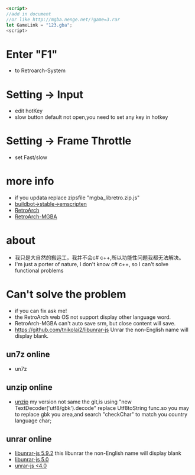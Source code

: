 ```html
<script>
//add in document
//or like http://mgba.nenge.net/?game=3.rar
let GameLink = "123.gba";
<script>
```
# Enter "F1"
- to Retroarch-System
# Setting -> Input
- edit hotKey
- slow button default not open,you need to set any key in hotkey

# Setting -> Frame Throttle
- set Fast/slow

# more info 
- if you updata replace zipsfile "mgba_libretro.zip.js"
- [buildbot->stable->emscripten](http://buildbot.libretro.com/)
- [RetroArch](https://github.com/libretro/RetroArch)
- [RetroArch-MGBA](https://github.com/libretro/mgba)

# about
- 我只是大自然的搬运工，我并不会c# c++,所以功能性问题我都无法解决。
- I'm just a porter of nature, I don't know c# c++, so I can't solve functional problems

# Can't solve the problem 
- if you can fix ask me!
- the RetroArch web OS not support display other language word.
- RetroArch-MGBA can't auto save srm, but close content will save.
- https://github.com/tnikolai2/libunrar-js Unrar the non-English name will display blank.

## un7z online
- un7z
## unzip online
- [unzip](https://github.com/Stuk/jszip) my version not same the git,is using  "new TextDecoder('utf8/gbk').decode" replace Utf8toString func.so you may to replace gbk you area,and search "checkChar" to match you country language char;
## unrar online
- [libunrar-js 5.9.2](https://github.com/tnikolai2/libunrar-js) this libunrar the non-English name will display blank
- [libunrar-js 5.0](http://wcchoi.github.io/libunrar-js/) 
- [unrar-js <4.0](https://github.com/seikichi/unrar.js)